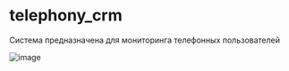 # telephony_crm
Система предназначена для мониторинга телефонных пользователей 

![image](https://user-images.githubusercontent.com/56764407/188855911-fbf3c5c5-2df5-4970-adfb-19aee4f3d3b5.png)
